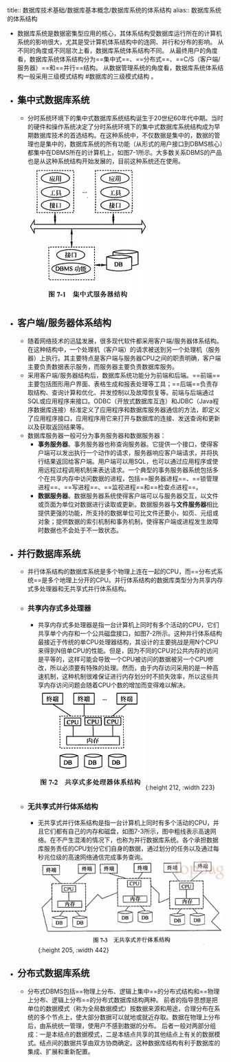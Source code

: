 title:: 数据库技术基础/数据库基本概念/数据库系统的体系结构
alias:: 数据库系统的体系结构

- 数据库系统是数据密集型应用的核心，其体系结构受数据库运行所在的计算机系统的影响很大，尤其是受计算机体系结构中的连网、并行和分布的影响。
  从不同的角度或不同层次上看，数据库系统体系结构不同。
  从最终用户的角度看，数据库系统体系结构分为==集中式==、==分布式==、==C/S（客户端/服务器）==和==并行==结构。
  从数据管理系统的角度看，数据库系统体系结构一般采用三级模式结构 #数据库的三级模式结构 。
- ## 集中式数据库系统
	- 分时系统环境下的集中式数据库系统结构诞生于20世纪60年代中期。当时的硬件和操作系统决定了分时系统环境下的集中式数据库系统结构成为早期数据库技术的首选结构。在这种系统中，不仅数据是集中的，数据的管理也是集中的，数据库系统的所有功能（从形式的用户接口到DBMS核心）都集中在DBMS所在的计算机上，如图7-1所示。大多数关系DBMS的产品也是从这种系统结构开始发展的，目前这种系统还在使用。
	  ![image.png](../assets/image_1649114492851_0.png)
- ## 客户端/服务器体系结构
	- 随着网络技术的迅猛发展，很多现代软件都采用客户端/服务器体系结构。在这种结构中，一个处理机（客户端）的请求被送到另一个处理机（服务器）上执行。其主要特点是客户端与服务器CPU之间的职责明确，客户端主要负责数据表示服务，而服务器主要负责数据库服务。
	- 采用客户端/服务器结构后，数据库系统功能分为前端和后端。==前端==主要包括图形用户界面、表格生成和报表处理等工具；==后端==负责存取结构、查询计算和优化、并发控制以及故障恢复等。前端与后端通过SQL或应用程序来接口。ODBC（开放式数据库互连）和JDBC（Java程序数据库连接）标准定义了应用程序和数据库服务器通信的方法，即定义了应用程序接口，应用程序用它来打开与数据库的连接、发送查询和更新以及获取返回结果等。
	- 数据库服务器一般可分为事务服务器和数据服务器：
		- **事务服务器**。事务服务器也称查询服务器。它提供一个接口，使得客户端可以发出执行一个动作的请求，服务器响应客户端请求，并将执行结果返回给客户端。用户端可以用SQL，也可以通过应用程序或使用远程过程调用机制来表达请求。一个典型的事务服务器系统包括多个在共享内存中访问数据的进程，包括==服务器进程==、==锁管理进程==、==写进程==、==监视进程==和==检查点进程==。
		- **数据服务器**。数据服务器系统使得客户端可以与服务器交互，以文件或页面为单位对数据进行读取或更新。数据服务器与**文件服务器**相比提供更强的功能，所支持的数据单位可比文件还要小，如页、元组或对象；提供数据的索引机制和事务机制，使得客户端或进程发生故障时数据也不会处于不一致状态。
- ## 并行数据库系统
	- 并行体系结构的数据库系统是多个物理上连在一起的CPU，而==分布式系统==是多个地理上分开的CPU。并行体系结构的数据库类型分为共享内存式多处理器和无共享式并行体系结构。
	- ### 共享内存式多处理器
		- 共享内存式多处理器是指一台计算机上同时有多个活动的CPU，它们共享单个内存和一个公共磁盘接口，如图7-2所示。这种并行体系结构最接近于传统的单CPU处理器结构，其设计的主要挑战是用N个CPU来得到N倍单CPU的性能。但是，因为不同的CPU对公共内存的访问是平等的，这样可能会导致一个CPU被访问的数据被另一个CPU修改，所以必须要有特殊的处理。然而，由于内存访问采用的是一种高速机制，这种机制很难保证进行内存划分时不损失效率，所以这些共享内存访问问题会随着CPU个数的增加而变得难以解决。
		  ![image.png](../assets/image_1649114597417_0.png){:height 212, :width 223}
	- ### 无共享式并行体系结构
		- 无共享式并行体系结构是指一台计算机上同时有多个活动的CPU，并且它们都有自己的内存和磁盘，如图7-3所示，图中粗线表示高速网络。在不产生混淆的情况下，也称为并行数据库系统。各个承担数据库服务责任的CPU划分它们自身的数据，通过划分的任务以及通过每秒兆位级的高速网络通信完成事务查询。
		  ![image.png](../assets/image_1649114619167_0.png){:height 205, :width 442}
- ## 分布式数据库系统
	- 分布式DBMS包括==物理上分布、逻辑上集中==的分布式结构和==物理上分布、逻辑上分布==的分布式数据库结构两种。
	  前者的指导思想是把单位的数据模式（称为全局数据模式）按数据来源和用途，合理分布在系统的多个节点上，使大部分数据可以就地或就近存取。数据在物理上分布后，由系统统一管理，使用户不感到数据的分布。
	  后者一般对两部分组成：一是本结点的数据模式，二是本结点共享的其他结点上有关的数据模式。结点间的数据共享由双方协商确定。这种数据库结构有利于数据库的集成、扩展和重新配置。